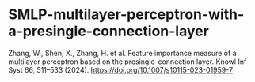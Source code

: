 # SMLP-multilayer-perceptron-with-a-presingle-connection-layer

Zhang, W., Shen, X., Zhang, H. et al. Feature importance measure of a multilayer perceptron based on the presingle-connection layer. Knowl Inf Syst 66, 511–533 (2024). https://doi.org/10.1007/s10115-023-01959-7

